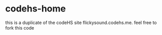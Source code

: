 # codehs-home
this is a duplicate of the codeHS site flickysound.codehs.me.
feel free to fork this code
